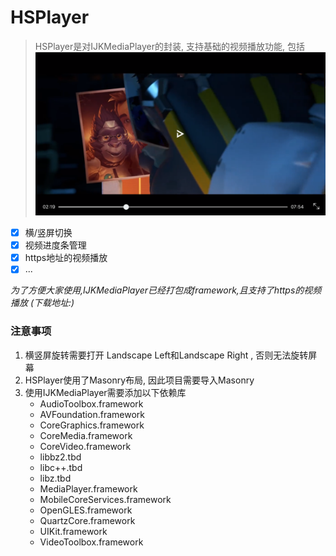 # HSPlayer

> HSPlayer是对IJKMediaPlayer的封装, 支持基础的视频播放功能, 包括
![HSplayer](https://github.com/ApeHC/HSPlayer/blob/master/HSPlayerDemo/HSPlayerImage.PNG)
- [x] 横/竖屏切换
- [x] 视频进度条管理
- [x] https地址的视频播放
- [x] ...

*为了方便大家使用,IJKMediaPlayer已经打包成framework,且支持了https的视频播放 (下载地址:)*

### 注意事项

1. 横竖屏旋转需要打开 Landscape Left和Landscape Right , 否则无法旋转屏幕
2. HSPlayer使用了Masonry布局, 因此项目需要导入Masonry
3. 使用IJKMediaPlayer需要添加以下依赖库
   * AudioToolbox.framework
   * AVFoundation.framework
   * CoreGraphics.framework
   * CoreMedia.framework
   * CoreVideo.framework
   * libbz2.tbd
   * libc++.tbd
   * libz.tbd
   * MediaPlayer.framework
   * MobileCoreServices.framework
   * OpenGLES.framework
   * QuartzCore.framework
   * UIKit.framework
   * VideoToolbox.framework
